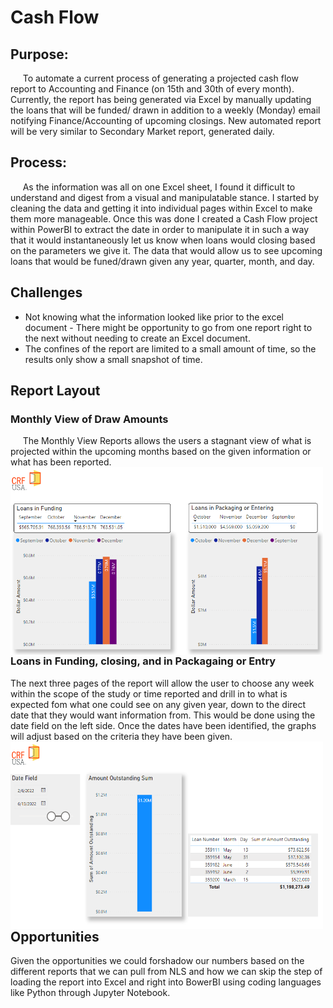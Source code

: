 # Cash&nbsp;Flow<br>
## <b>Purpose:</b> <br>
&nbsp;&nbsp;&nbsp;&nbsp;&nbsp;To automate a current process of generating a projected cash flow report to Accounting and Finance (on 15th and 30th of every  month). Currently, the report has being generated via Excel by manually updating the loans that will be funded/ drawn in addition to a weekly (Monday)  email notifying Finance/Accounting  of upcoming closings. New automated report will be very similar to Secondary Market report, generated daily.<br>

## <b>Process:</b><br>
&nbsp;&nbsp;&nbsp;&nbsp;&nbsp;As the information was all on one Excel sheet, I found it difficult to understand and digest from a visual and manipulatable stance. I started by cleaning the data and getting it into individual pages within Excel to make them more manageable. Once this was done I created a Cash Flow project within PowerBI to extract the date in order to manipulate it in such a way that it would instantaneously let us know when loans would closing based on the parameters we give it. The data that would allow us to see upcoming loans that would be funed/drawn given any year, quarter, month, and day.

## <b>Challenges</b> 
* Not knowing what the information looked like prior to the excel document - There might be opportunity to go from one report right to the next without needing to create an Excel document.
* The confines of the report are limited to a small amount of time, so the results only show a small snapshot of time.

## Report Layout
### Monthly View of Draw Amounts<br>
&nbsp;&nbsp;&nbsp;&nbsp;&nbsp;The Monthly View Reports allows the users a stagnant view of what is projected within the upcoming months based on the given information or what has been reported.<br><img align="left" img width="500" height="300" alt="dec_temps" src="https://github.com/ChristianShada/Cash.Flow/blob/main/Monthly_View_of_Draw_Amounts.PNG">

<br><br><br><br><br><br><br><br><br><br><br><br>
### Loans in Funding, closing, and in Packagaing or Entry

The next three pages of the report will allow the user to choose any week within the scope of the study or time reported and drill in to what is expected fom what one could see on any given year, down to the direct date that they would want information from. This would be done using the date field on the left side. Once the dates have been identified, the graphs will adjust based on the criteria they have been given.
<img align="left" width="500" height="300" alt="mar_temps" src="https://github.com/ChristianShada/Cash.Flow/blob/main/Loans_in_funding.PNG">

<br><br><br><br><br><br><br><br><br><br><br><br>
## Opportunities
Given the opportunities we could forshadow our numbers based on the different reports that we can pull from NLS and how we can skip the step of loading the report into Excel and right into BowerBI using coding languages like Python through Jupyter Notebook.
